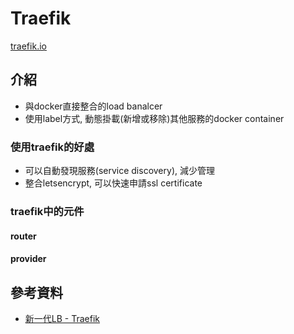 # Traefik

[traefik.io](https://doc.traefik.io/)

## 介紹

- 與docker直接整合的load banalcer
- 使用label方式, 動態掛載(新增或移除)其他服務的docker container


### 使用traefik的好處

- 可以自動發現服務(service discovery), 減少管理
- 整合letsencrypt, 可以快速申請ssl certificate


### traefik中的元件

#### router

#### provider


## 參考資料

- [新一代LB - Traefik](https://peihsinsu.gitbooks.io/docker-note-book/content/xin-yi-dai-lb-traefik.html)
